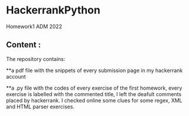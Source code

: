 # HackerrankPython
Homework1 ADM 2022


## Content : 


The repository contains:


  **a pdf file with the snippets of every submission page in my hackerrank account
  
  
  **a .py file with the codes of every exercise of the first homework, every exercise is labelled with the commented title, I left the deafult comments placed by hackerrank. I checked online some clues for some regex, XML and HTML parser exercises.
